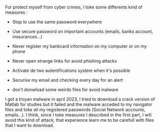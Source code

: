 For protect myself from cyber crimes, I toke some differents kind of measures :

- Stop to use the same password everywhere

- Use secure password on important accounts (emails, banks account, inssurances...)

- Never register my bankcard information on my computer or on my phone

- Never open strange links for avoid phishing attacks

- Activate de two autentifications system when it's possible

- Securise my email and checking every day for an alert

- don't donwload some weirds files for avoid malware

I got a troyan malware in april 2023, I tried to download a crack version of Matlab for studies but it failed and the malware acceded to my navigator files and toke all my registered passwords (Social Network accounts, emails...).
I think, since I toke measures I described in the first part, I will avoid this kind of attack, that experience learn me to be carefull with files that I want to download.

